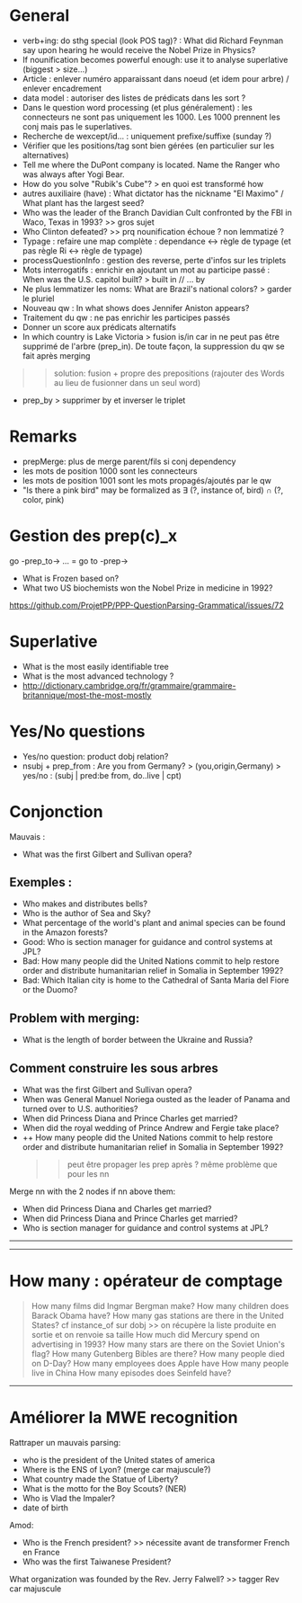 General
=======

* verb+ing: do sthg special (look POS tag)? : What did Richard Feynman say upon hearing he would receive the Nobel Prize in Physics?
* If nounification becomes powerful enough: use it to analyse superlative (biggest > size...)
* Article : enlever numéro apparaissant dans noeud (et idem pour arbre) / enlever encadrement
* data model : autoriser des listes de prédicats dans les sort ?
* Dans le question word processing (et plus généralement) : les connecteurs ne sont pas uniquement les 1000. Les 1000 prennent les conj mais pas le superlatives.
* Recherche de wexcept/id... : uniquement prefixe/suffixe (sunday ?)
* Vérifier que les positions/tag sont bien gérées (en particulier sur les alternatives)
* Tell me where the DuPont company is located. Name the Ranger who was always after Yogi Bear.
* How do you solve "Rubik's Cube"? > en quoi est transformé how
* autres auxiliaire (have) : What dictator has the nickname "El Maximo" / What plant has the largest seed?
* Who was the leader of the Branch Davidian Cult confronted by the FBI in Waco, Texas in 1993?    >> gros sujet
* Who Clinton defeated?                                                                           >> prq nounification échoue ? non lemmatizé ?
* Typage : refaire une map complète : dependance <-> règle de typage (et pas règle Ri <-> règle de typage)
* processQuestionInfo : gestion des reverse, perte d'infos sur les triplets
* Mots interrogatifs : enrichir en ajoutant un mot au participe passé : When was the U.S. capitol built? > built in // ... by
* Ne plus lemmatizer les noms: What are Brazil's national colors? > garder le pluriel
* Nouveau qw : In what shows does Jennifer Aniston appears?
* Traitement du qw : ne pas enrichir les participes passés
* Donner un score aux prédicats alternatifs
* In which country is Lake Victoria > fusion is/in car in ne peut pas être supprimé de l'arbre (prep_in). De toute façon, la suppression du qw se fait après merging
 >> solution: fusion + propre des prepositions (rajouter des Words au lieu de fusionner dans un seul word)
* prep_by > supprimer by et inverser le triplet

Remarks
=======

* prepMerge: plus de merge parent/fils si conj dependency
* les mots de position 1000 sont les connecteurs
* les mots de position 1001 sont les mots propagés/ajoutés par le qw
* "Is there a pink bird" may be formalized as ∃ (?, instance of, bird) ∩ (?, color, pink)

Gestion des prep(c)_x
=====================

go -prep_to-> ... = go to -prep->
* What is Frozen based on?
* What two US biochemists won the Nobel Prize in medicine in 1992?

https://github.com/ProjetPP/PPP-QuestionParsing-Grammatical/issues/72

Superlative
===========

* What is the most easily identifiable tree
* What is the most advanced technology ?
* http://dictionary.cambridge.org/fr/grammaire/grammaire-britannique/most-the-most-mostly

Yes/No questions
================

* Yes/no question: product dobj relation?
* nsubj + prep_from                 : Are you from Germany?                     > (you,origin,Germany) > yes/no : (subj | pred:be from, do..live | cpt)

Conjonction
===========

Mauvais : 
  * What was the first Gilbert and Sullivan opera?

Exemples :
----------
* Who makes and distributes bells?
* Who is the author of Sea and Sky?
* What percentage of the world's plant and animal species can be found in the Amazon forests?
* Good: Who is section manager for guidance and control systems at JPL?
* Bad: How many people did the United Nations commit to help restore order and distribute humanitarian relief in Somalia in September 1992?
* Bad: Which Italian city is home to the Cathedral of Santa Maria del Fiore or the Duomo?

Problem with merging:
---------------------
* What is the length of border between the Ukraine and Russia?

Comment construire les sous arbres
----------------------------------
* What was the first Gilbert and Sullivan opera?
* When was General Manuel Noriega ousted as the leader of Panama and turned over to U.S. authorities?
* When did Princess Diana and Prince Charles get married?
* When did the royal wedding of Prince Andrew and Fergie take place?
* ++ How many people did the United Nations commit to help restore order and distribute humanitarian relief in Somalia in September 1992?
    >> peut être propager les prep après ?
    >> même problème que pour les nn

Merge nn with the 2 nodes if nn above them:
 - When did Princess Diana and Charles get married?
 - When did Princess Diana and Prince Charles get married?
 - Who is section manager for guidance and control systems at JPL?

_________________________________________________________________________________________________________________________________
_________________________________________________________________________________________________________________________________

__How many__ : opérateur de comptage 
====================================

> How many films did Ingmar Bergman make?
> How many children does Barack Obama have?
> How many gas stations are there in the United States?
> cf instance_of sur dobj >> on récupère la liste produite en sortie et on renvoie sa taille
> How much did Mercury spend on advertising in 1993?
> How many stars are there on the Soviet Union's flag?
> How many Gutenberg Bibles are there?
> How many people died on D-Day?
> How many employees does Apple have
> How many people live in China
> How many episodes does Seinfeld have?

_________________________________________________________________________________________________________________________________

Améliorer la MWE recognition
============================

Rattraper un mauvais parsing:
  * who is the president of the United states of america
  * Where is the ENS of Lyon? (merge car majuscule?)
  * What country made the Statue of Liberty?
  * What is the motto for the Boy Scouts? (NER)
  * Who is Vlad the Impaler?
  * date of birth

Amod:
  * Who is the French president? >> nécessite avant de transformer French en France
  * Who was the first Taiwanese President?

What organization was founded by the Rev. Jerry Falwell? >> tagger Rev car majuscule

